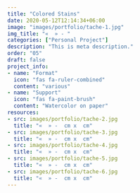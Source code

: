 ```yaml
---
title: "Colored Stains"
date: 2020-05-12T12:14:34+06:00
image: "images/portfolio/tache-1.jpg"
img_title: "«  » - "
categories: ["Personal Project"]
description: "This is meta description."
order: "05"
draft: false
project_info:
- name: "Format"
  icon: "fas fa-ruler-combined"
  content: "various"
- name: "Support"
  icon: "fas fa-paint-brush"
  content: "Watercolor on paper"
resources:
- src: images/portfolio/tache-2.jpg
  title: "«  » -  cm x  cm"
- src: images/portfolio/tache-3.jpg
  title: "«  » -  cm x  cm"
- src: images/portfolio/tache-4.jpg
  title: "«  » -  cm x  cm"
- src: images/portfolio/tache-5.jpg
  title: "«  » -  cm x  cm"
- src: images/portfolio/tache-6.jpg
  title: "«  » -  cm x  cm"
---
```


